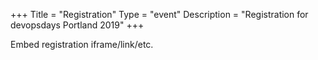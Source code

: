 +++
Title = "Registration"
Type = "event"
Description = "Registration for devopsdays Portland 2019"
+++

<div style="width:100%; text-align:left;">

Embed registration iframe/link/etc.
</div></div>
</div>
